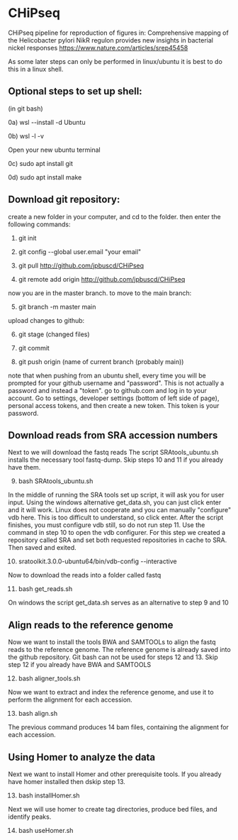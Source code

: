 # CHiPseq
CHiPseq pipeline for reproduction of figures in:  Comprehensive mapping of the Helicobacter pylori NikR regulon provides new insights in bacterial nickel responses https://www.nature.com/articles/srep45458

As some later steps can only be performed in linux/ubuntu it is best to do this in a linux shell.
## Optional steps to set up shell:

(in git bash)

0a) wsl --install -d Ubuntu

0b) wsl -l -v


Open your new ubuntu terminal


0c) sudo apt install git

0d) sudo apt install make

## Download git repository:
create a new folder in your computer, and cd to the folder. then enter the following commands:

1) git init

2) git config --global user.email "your email"

3) git pull http://github.com/jpbuscd/CHiPseq

4) git remote add origin http://github.com/jpbuscd/CHiPseq

now you are in the master branch. to move to the main branch:

5) git branch -m master main

upload changes to github:

6) git stage (changed files)
 
7) git commit

8) git push origin (name of current branch (probably main))

note that when pushing from an ubuntu shell, every time you will be prompted for your github username and "password". This is not actually a password and instead a "token". go to github.com and log in to your account. Go to settings, developer settings (bottom of left side of page), personal access tokens, and then create a new token. This token is your password.
## Download reads from SRA accession numbers
Next to we will download the fastq reads
The script SRAtools_ubuntu.sh installs the necessary tool fastq-dump. Skip steps 10 and 11 if you already have them.

9) bash SRAtools_ubuntu.sh

In the middle of running the SRA tools set up script, it will ask you for user input. Using the windows alternative get_data.sh, you can just click enter and it will work. Linux does not cooperate and you can manually "configure" vdb here. This is too difficult to understand, so click enter. After the script finishes, you must configure vdb still, so do not run step 11. Use the command in step 10 to open the vdb configurer. For this step we created a repository called SRA and set both requested repositories in cache to SRA. Then saved and exited.

10) sratoolkit.3.0.0-ubuntu64/bin/vdb-config --interactive

Now to download the reads into a folder called fastq

11) bash get_reads.sh

On windows the script get_data.sh serves as an alternative to step 9 and 10

## Align reads to the reference genome
Now we want to install the tools BWA and SAMTOOLs to align the fastq reads to the reference genome. The reference genome is already saved into the github repository. Git bash can not be used for steps 12 and 13.
Skip step 12 if you already have BWA and SAMTOOLS

12) bash aligner_tools.sh

Now we want to extract and index the reference genome, and use it to perform the alignment for each accession.

13) bash align.sh

The previous command produces 14 bam files, containing the alignment for each accession.

## Using Homer to analyze the data

Next we want to install Homer and other prerequisite tools. If you already have homer installed then dskip step 13.

13) bash installHomer.sh

Next we will use homer to create tag directories, produce bed files, and identify peaks.

14) bash useHomer.sh
